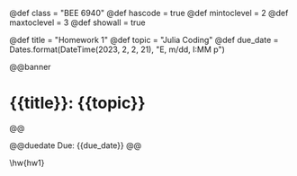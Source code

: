 @def class = "BEE 6940"
@def hascode = true
@def mintoclevel = 2
@def maxtoclevel = 3
@def showall = true

@def title = "Homework 1"
@def topic = "Julia Coding"
@def due_date = Dates.format(DateTime(2023, 2, 2, 21), "E, m/dd, I:MM p")

@@banner
# {{title}}: {{topic}}
@@

@@duedate Due: {{due_date}} @@

\hw{hw1}


